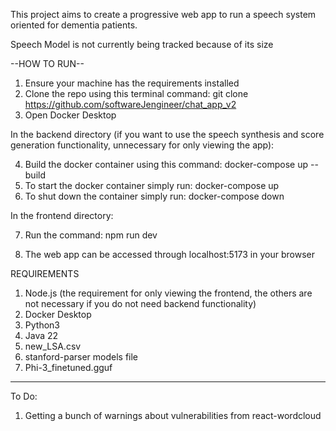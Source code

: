 This project aims to create a progressive web app to run a speech system oriented for dementia patients. 

Speech Model is not currently being tracked because of its size

--HOW TO RUN--
1. Ensure your machine has the requirements installed
2. Clone the repo using this terminal command: git clone https://github.com/softwareJengineer/chat_app_v2
3. Open Docker Desktop

In the backend directory (if you want to use the speech synthesis and score generation functionality, unnecessary for only viewing the app):

4. Build the docker container using this command: docker-compose up --build
5. To start the docker container simply run: docker-compose up
6. To shut down the container simply run: docker-compose down

In the frontend directory:

7. Run the command: npm run dev

8. The web app can be accessed through localhost:5173 in your browser

REQUIREMENTS
1. Node.js (the requirement for only viewing the frontend, the others are not necessary if you do not need backend functionality)
2. Docker Desktop
3. Python3
4. Java 22
5. new_LSA.csv
6. stanford-parser models file
7. Phi-3_finetuned.gguf

<hr>

To Do:

1. Getting a bunch of warnings about vulnerabilities from react-wordcloud

